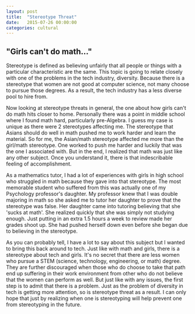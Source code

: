 ```yaml
---
layout: post
title:  "Stereotype Threat"
date:   2015-07-26 00:00:00
categories: cultural
---
```

<h2>"Girls can't do math..."</h2>

Stereotype is defined as believing unfairly that all people or things with a particular characteristic are the same. This topic is going to relate closely with one of the problems in the tech industry, diversity. Because there is a stereotype that women are not good at computer science, not many choose to pursue those degrees. As a result, the tech industry has a less diverse pool to hire from.

Now looking at stereotype threats in general, the one about how girls can't do math hits closer to home. Personally there was a point in middle school where I found math hard, particularly pre-Algebra. I guess my case is unique as there were 2 stereotypes affecting me. The stereotype that Asians should do well in math pushed me to work harder and learn the material. So for me, the Asian/math stereotype affected me more than the girl/math stereotype. One worked to push me harder and luckily that was the one I associated with. But in the end, I realized that math was just like any other subject. Once you understand it, there is that indescribable feeling of accomplishment.

As a mathematics tutor, I had a lot of experiences with girls in high school who struggled in math because they gave into that stereotype. The most memorable student who suffered from this was actually one of my Psychology professor's daughter. My professor knew that I was double majoring in math so she asked me to tutor her daughter to prove that the stereotype was false. Her daughter came into tutoring believing that she 'sucks at math'. She realized quickly that she was simply not studying enough. Just putting in an extra 1.5 hours a week to review made her grades shoot up. She had pushed herself down even before she began due to believing in the stereotype.

As you can probably tell, I have a lot to say about this subject but I wanted to bring this back around to tech. Just like with math and girls, there is a stereotype about tech and girls. It's no secret that there are less women who pursue a STEM (science, technology, engineering, or math) degree. They are further discouraged when those who do choose to take that path end up suffering in their work environment from other who do not believe that the women can perform as well. But just like with any issues, the first step is to admit that there is a problem. Just as the problem of diversity in tech is getting more attention, so is stereotype threat as a result. I can only hope that just by realizing when one is stereotyping will help prevent one from stereotyping in the future.
